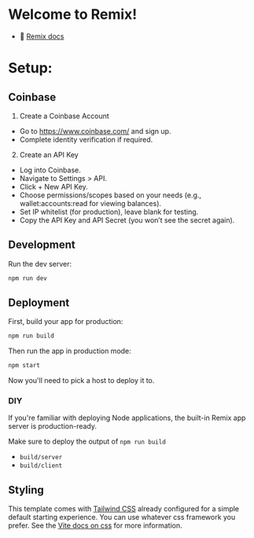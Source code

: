 # Welcome to Remix!

- 📖 [Remix docs](https://remix.run/docs)

# Setup:

## Coinbase
1. Create a Coinbase Account
- Go to https://www.coinbase.com/ and sign up.
- Complete identity verification if required.

2. Create an API Key
- Log into Coinbase.
- Navigate to Settings > API.
- Click + New API Key.
- Choose permissions/scopes based on your needs (e.g., wallet:accounts:read for viewing balances).
- Set IP whitelist (for production), leave blank for testing.
- Copy the API Key and API Secret (you won’t see the secret again).


## Development

Run the dev server:

```sh
npm run dev
```

## Deployment

First, build your app for production:

```sh
npm run build
```

Then run the app in production mode:

```sh
npm start
```

Now you'll need to pick a host to deploy it to.

### DIY

If you're familiar with deploying Node applications, the built-in Remix app server is production-ready.

Make sure to deploy the output of `npm run build`

- `build/server`
- `build/client`

## Styling

This template comes with [Tailwind CSS](https://tailwindcss.com/) already configured for a simple default starting experience. You can use whatever css framework you prefer. See the [Vite docs on css](https://vitejs.dev/guide/features.html#css) for more information.
